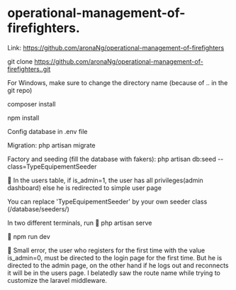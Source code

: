 # operational-management-of-firefighters.

Link: https://github.com/aronaNg/operational-management-of-firefighters

git clone https://github.com/aronaNg/operational-management-of-firefighters..git

For Windows, make sure to change the directory name (because of .. in the git repo)

composer install

npm install

Config database in .env file

Migration: php artisan migrate

Factory and seeding (fill the database with fakers): 
php artisan db:seed --class=TypeEquipementSeeder

📝 In the users table, if is_admin=1, the user has all privileges(admin dashboard) else he is redirected to simple user page

You can replace 'TypeEquipementSeeder' by your own seeder class (/database/seeders/)

In two different terminals, run
🔨 php artisan serve 

🔨 npm run dev

🚨 Small error, the user who registers for the first time with the value is_admin=0, must be directed to the login page for the first time. But he is directed to the admin page, on the other hand if he logs out and reconnects it will be in the users page. I belatedly saw the route name while trying to customize the laravel middleware.
